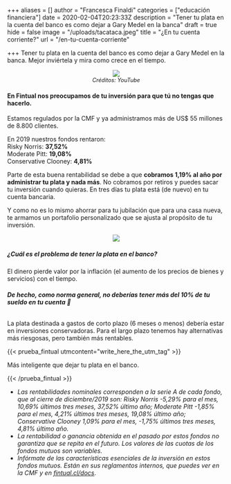 +++
aliases = []
author = "Francesca Finaldi"
categories = ["educación financiera"]
date = 2020-02-04T20:23:33Z
description = "Tener tu plata en la cuenta del banco es como dejar a Gary Medel en la banca"
draft = true
hide = false
image = "/uploads/tacataca.jpeg"
title = "¿En tu cuenta corriente?"
url = "/en-tu-cuenta-corriente"

+++
Tener tu plata en la cuenta del banco es como dejar a Gary Medel en la banca. Mejor inviértela y mira como crece en el tiempo.

<div style="text-align:center"> <figure> <img src="/uploads/garymedel.jpg"> <figcaption style="display:block;text-align:center;font-size:.8rem"><i>Créditos: YouTube</i></figcaption> </figure> </div>

#### **En Fintual nos preocupamos de tu inversión para que tú no tengas que hacerlo.**

Estamos regulados por la CMF y ya administramos más de US$ 55 millones de 8.800 clientes.

En 2019 nuestros fondos rentaron:  
Risky Norris: **37,52%**  
Moderate Pitt: **19,08%**  
Conservative Clooney: **4,81%**

Parte de esta buena rentabilidad se debe a que **cobramos 1,19% al año por administrar tu plata y nada más**. No cobramos por retiros y puedes sacar tu inversión cuando quieras. En tres días tu plata está (de nuevo) en tu cuenta bancaria.

Y como no es lo mismo ahorrar para tu jubilación que para una casa nueva, te armamos un portafolio personalizado que se ajusta al propósito de tu inversión.

<div style="text-align:center">  
<figure>  
<img src="/uploads/casanueva.png">  
</figure>  
</div>

##### **¿Cuál es el problema de tener la plata en el banco?**

El dinero pierde valor por la inflación (el aumento de los precios de bienes y servicios) con el tiempo.

###### **De hecho, como norma general, no deberías tener más del 10% de tu sueldo en tu cuenta 👀**

La plata destinada a gastos de corto plazo (6 meses o menos) debería estar en inversiones conservadoras. Para el largo plazo tenemos hay alternativas más riesgosas, pero también más rentables.

{{< prueba_fintual utmcontent="write_here_the_utm_tag" >}}

Más inteligente que dejar tu plata en el banco.

{{< /prueba_fintual >}}

* _Las rentabilidades nominales corresponden a la serie A de cada fondo, que al cierre de diciembre/2019 son: Risky Norris -5,29% para el mes, 10,69% últimos tres meses, 37,52% último año; Moderate Pitt -1,85% para el mes, 4,21% últimos tres meses, 19,08% último año; Conservative Clooney 1,09% para el mes, -1,75% últimos tres meses, 4,81% último año._
* _La rentabilidad o ganancia obtenida en el pasado por estos fondos no garantiza que se repita en el futuro. Los valores de las cuotas de los fondos mutuos son variables._
* _Infórmate de las características esenciales de la inversión en estos fondos mutuos. Están en sus reglamentos internos, que puedes ver en la CMF y en_ [_fintual.cl/docs_](http://fintual.cl/docs).